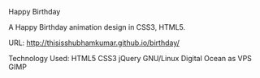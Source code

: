 Happy Birthday

A Happy Birthday animation design in CSS3, HTML5.

URL: http://thisisshubhamkumar.github.io/birthday/

Technology Used: HTML5 CSS3 jQuery  GNU/Linux Digital Ocean as VPS GIMP

